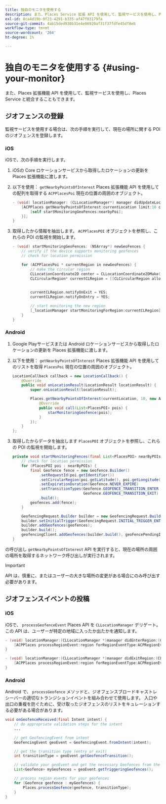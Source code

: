 ```yaml
---
title: 独自のモニタを使用する
description: また、Places Service 拡張 API を使用して、監視サービスを使用し、Places Service と統合することもできます。
exl-id: 8ca4d19b-0f23-4291-b335-af47f03179fa
source-git-commit: 4ab15ded930b31e4e06920af31f37fdfe45df8eb
workflow-type: tm+mt
source-wordcount: '264'
ht-degree: 1%

---
```


# 独自のモニタを使用する {#using-your-monitor}

また、Places 拡張機能 API を使用して、監視サービスを使用し、Places Service と統合することもできます。

## ジオフェンスの登録

監視サービスを使用する場合は、次の手順を実行して、現在の場所に関する POI のジオフェンスを登録します。

### iOS

iOSで、次の手順を実行します。

1. iOSの Core ロケーションサービスから取得したロケーションの更新を Places 拡張機能に渡します。

1. 以下を使用： `getNearbyPointsOfInterest` Places 拡張機能 API を使用しての配列を取得する `ACPPlacesPoi` 現在の位置の周囲のオブジェクト。

   ```objective-c
   - (void) locationManager: (CLLocationManager*) manager didUpdateLocations: (NSArray<CLLocation*>*) locations {
       [ACPPlaces getNearbyPointsOfInterest:currentLocation limit:10 callback: ^ (NSArray<ACPPlacesPoi*>* _Nullable nearbyPoi) {
           [self startMonitoringGeoFences:nearbyPoi];
       }];
   }
   ```

1. 取得したから情報を抽出します。 `ACPPlacesPOI` オブジェクトを参照し、これらの POI の監視を開始します。

   ```objective-c
   - (void) startMonitoringGeoFences: (NSArray*) newGeoFences {
       // verify if the device supports monitoring geofences
       // check for location permission
   
       for (ACPPlacesPoi * currentRegion in newGeoFences) {
           // make the circular region
           CLLocationCoordinate2D center = CLLocationCoordinate2DMake(currentRegion.latitude, currentRegion.longitude);
           CLCircularRegion* currentCLRegion = [[CLCircularRegion alloc] initWithCenter:center
                                                                                 radius:currentRegion.radius
                                                                             identifier:currentRegion.identifier];
           currentCLRegion.notifyOnExit = YES;
           currentCLRegion.notifyOnEntry = YES;
   
           // start monitoring the new region
           [_locationManager startMonitoringForRegion:currentCLRegion];
       }
   }
   ```

### Android

1. Google Playサービスまたは Android ロケーションサービスから取得したロケーションの更新を Places 拡張機能に渡します。

1. 以下を使用： `getNearbyPointsOfInterest` Places 拡張機能 API を使用してのリストを取得 `PlacesPoi` 現在の位置の周囲のオブジェクト。

   ```java
   LocationCallback callback = new LocationCallback() {
       @Override
       public void onLocationResult(LocationResult locationResult) {
           super.onLocationResult(locationResult);
   
           Places.getNearbyPointsOfInterest(currentLocation, 10, new AdobeCallback<List<PlacesPOI>>() {
               @Override
               public void call(List<PlacesPOI> pois) {
                   starMonitoringGeofence(pois);
               }
           });
       }
   };
   ```

1. 取得したからデータを抽出します `PlacesPOI` オブジェクトを参照し、これらの POI の監視を開始します。

   ```java
   private void startMonitoringFences(final List<PlacesPOI> nearByPOIs) {
       // check for location permission
       for (PlacesPOI poi : nearByPOIs) {
           final Geofence fence = new Geofence.Builder()
               .setRequestId(poi.getIdentifier())
               .setCircularRegion(poi.getLatitude(), poi.getLongitude(), poi.getRadius())
               .setExpirationDuration(Geofence.NEVER_EXPIRE)
               .setTransitionTypes(Geofence.GEOFENCE_TRANSITION_ENTER |
                                   Geofence.GEOFENCE_TRANSITION_EXIT)
               .build();
           geofences.add(fence);
       }
   
       GeofencingRequest.Builder builder = new GeofencingRequest.Builder();
       builder.setInitialTrigger(GeofencingRequest.INITIAL_TRIGGER_ENTER);
       builder.addGeofences(geofences);
       builder.build();
       geofencingClient.addGeofences(builder.build(), geoFencePendingIntent)
   }
   ```


の呼び出し `getNearbyPointsOfInterest` API を実行すると、現在の場所の周囲の場所を取得するネットワーク呼び出しが実行されます。

>[!IMPORTANT]
>
>API は、慎重に、またはユーザーの大きな場所の変更がある場合にのみ呼び出す必要があります。

## ジオフェンスイベントの投稿

### iOS

iOSで、 `processGeofenceEvent` Places API を `CLLocationManager` デリゲート。 この API は、ユーザーが特定の地域に入ったか出たかを通知します。

```objective-c
- (void) locationManager:(CLLocationManager *)manager didEnterRegion:(CLRegion *)region {
    [ACPPlaces processRegionEvent:region forRegionEventType:ACPRegionEventTypeEntry];
}

- (void) locationManager:(CLLocationManager *)manager didExitRegion:(CLRegion *)region {
    [ACPPlaces processRegionEvent:region forRegionEventType:ACPRegionEventTypeExit];
}
```

### Android

Android で、 `processGeofence` メソッドと、ジオフェンスブロードキャストレシーバーの適切なトランジションイベントを組み合わせて使用します。 入口や出口の重複を防ぐために、受け取ったジオフェンスのリストをキュレーションする必要がある場合があります。

```java
void onGeofenceReceived(final Intent intent) {
    // do appropriate validation steps for the intent
    ...

    // get GeofencingEvent from intent
    GeofencingEvent geoEvent = GeofencingEvent.fromIntent(intent);

    // get the transition type (entry or exit)
    int transitionType = geoEvent.getGeofenceTransition();

    // validate your geoEvent and get the necessary Geofences from the list
    List<Geofence> myGeofences = geoEvent.getTriggeringGeofences();

    // process region events for your geofences
    for (Geofence geofence : myGeofences) {
        Places.processGeofence(geofence, transitionType);
    }
}
```
